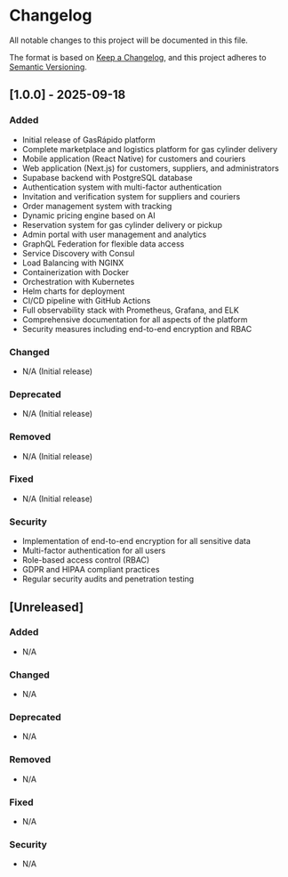 # Changelog

All notable changes to this project will be documented in this file.

The format is based on [Keep a Changelog](https://keepachangelog.com/en/1.0.0/),
and this project adheres to [Semantic Versioning](https://semver.org/spec/v2.0.0.html).

## [1.0.0] - 2025-09-18

### Added
- Initial release of GasRápido platform
- Complete marketplace and logistics platform for gas cylinder delivery
- Mobile application (React Native) for customers and couriers
- Web application (Next.js) for customers, suppliers, and administrators
- Supabase backend with PostgreSQL database
- Authentication system with multi-factor authentication
- Invitation and verification system for suppliers and couriers
- Order management system with tracking
- Dynamic pricing engine based on AI
- Reservation system for gas cylinder delivery or pickup
- Admin portal with user management and analytics
- GraphQL Federation for flexible data access
- Service Discovery with Consul
- Load Balancing with NGINX
- Containerization with Docker
- Orchestration with Kubernetes
- Helm charts for deployment
- CI/CD pipeline with GitHub Actions
- Full observability stack with Prometheus, Grafana, and ELK
- Comprehensive documentation for all aspects of the platform
- Security measures including end-to-end encryption and RBAC

### Changed
- N/A (Initial release)

### Deprecated
- N/A (Initial release)

### Removed
- N/A (Initial release)

### Fixed
- N/A (Initial release)

### Security
- Implementation of end-to-end encryption for all sensitive data
- Multi-factor authentication for all users
- Role-based access control (RBAC)
- GDPR and HIPAA compliant practices
- Regular security audits and penetration testing

## [Unreleased]

### Added
- N/A

### Changed
- N/A

### Deprecated
- N/A

### Removed
- N/A

### Fixed
- N/A

### Security
- N/A